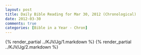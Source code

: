 ```yaml
---
layout: post
title: Daily Bible Reading for Mar 30, 2012 (Chronological)
date: 2012-03-30
comments: true
categories: [Bible in a Year - Chron]
---
```

{% render_partial ../KJV/Jg/1.markdown %}
{% render_partial ../KJV/Jg/2.markdown %}
